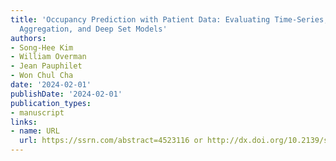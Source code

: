 ```yaml
---
title: 'Occupancy Prediction with Patient Data: Evaluating Time-Series, Patient-Level
  Aggregation, and Deep Set Models'
authors:
- Song-Hee Kim
- William Overman
- Jean Pauphilet
- Won Chul Cha
date: '2024-02-01'
publishDate: '2024-02-01'
publication_types:
- manuscript
links:
- name: URL
  url: https://ssrn.com/abstract=4523116 or http://dx.doi.org/10.2139/ssrn.4523116
---
```

